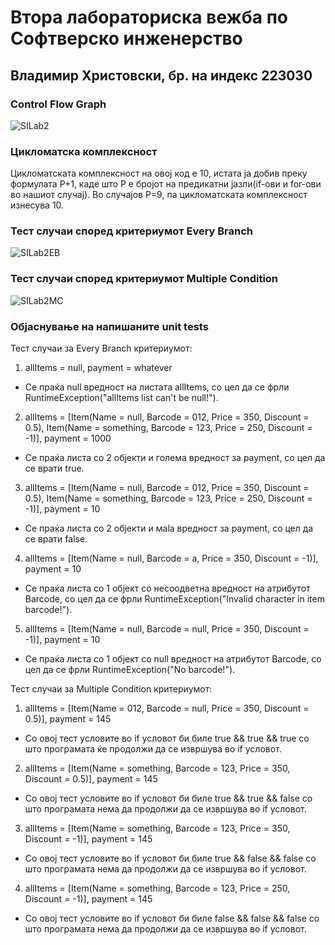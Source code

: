 # Втора лабораториска вежба по Софтверско инженерство

## Владимир Христовски, бр. на индекс 223030

###  Control Flow Graph

![SILab2](https://github.com/vladimirhristovski/SI_2024_lab2_223030/assets/117442187/af7c0338-a923-48ee-83e2-d1db32558a13)

### Цикломатска комплексност

Цикломатската комплексност на овој код е 10, истата ја добив преку формулата P+1, каде што P е бројот на предикатни јазли(if-ови и for-ови во нашиот случај). Во случајoв P=9, па цикломатската комплексност изнесува 10.

### Тест случаи според критериумот Every Branch 

![SILab2EB](https://github.com/vladimirhristovski/SI_2024_lab2_223030/assets/117442187/618fe3d4-0304-434f-aeea-d15538bef934)

### Тест случаи според критериумот Multiple Condition

![SILab2MC](https://github.com/vladimirhristovski/SI_2024_lab2_223030/assets/117442187/1546fe01-f164-40ad-9eff-0c988eca90b1)

### Објаснување на напишаните unit tests

Тест случаи за Every Branch критериумот:
1. allItems = null, payment = whatever
- Се праќа null вредност на листата allItems, со цел да се фрли RuntimeException("allItems list can't be null!").

2. allItems = [Item(Name = null, Barcode = 012, Price = 350, Discount = 0.5), Item(Name = something, Barcode = 123, Price = 250, Discount = -1)], payment = 1000
- Се праќа листа со 2 објекти и голема вредност за payment, со цел да се врати true.

3. allItems = [Item(Name = null, Barcode = 012, Price = 350, Discount = 0.5), Item(Name = something, Barcode = 123, Price = 250, Discount = -1)], payment = 10
- Се праќа листа со 2 објекти и маla вредност за payment, со цел да се врати false.

4. allItems = [Item(Name = null, Barcode = a, Price = 350, Discount = -1)], payment = 10
- Се праќа листа со 1 објект со несоодветна вредност на атрибутот Barcode, со цел да се фрли RuntimeException("Invalid character in item barcode!").

5. allItems = [Item(Name = null, Barcode = null, Price = 350, Discount = -1)], payment = 10
- Се праќа листа со 1 објект со null вредност на атрибутот Barcode, со цел да се фрли RuntimeException("No barcode!").

Тест случаи за Multiple Condition критериумот:
1. allItems = [Item(Name = 012, Barcode = null, Price = 350, Discount = 0.5)],  payment = 145
- Со овој тест условите во if условот би биле true && true && true со што програмата ќе продолжи да се извршува во if условот.

2. allItems = [Item(Name = something, Barcode = 123, Price = 350, Discount = 0.5)],  payment = 145
- Со овој тест условите во if условот би биле true && true && false со што програмата нема да продолжи да се извршува во if условот.

3. allItems = [Item(Name = something, Barcode = 123, Price = 350, Discount = -1)],  payment = 145
- Со овој тест условите во if условот би биле true && false && false со што програмата нема да продолжи да се извршува во if условот.

4. allItems = [Item(Name = something, Barcode = 123, Price = 250, Discount = -1)],  payment = 145
- Со овој тест условите во if условот би биле false && false && false со што програмата нема да продолжи да се извршува во if условот.
